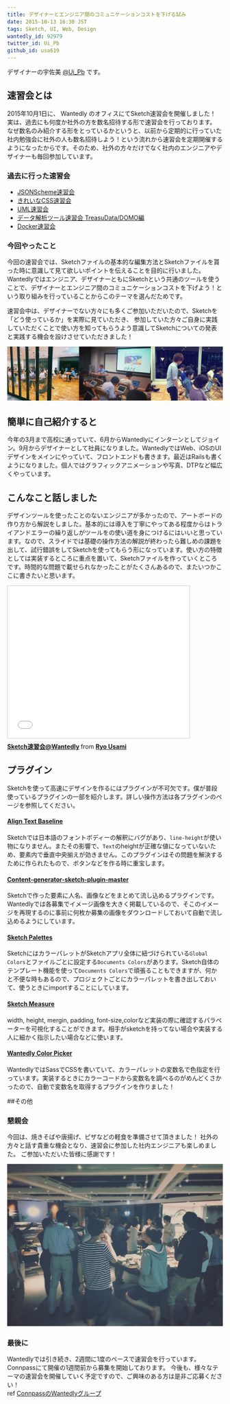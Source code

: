 ```yaml
---
title: デザイナーとエンジニア間のコミュニケーションコストを下げる試み
date: 2015-10-13 16:30 JST
tags: Sketch, UI, Web, Design
wantedly_id: 92979
twitter_id: Ui_Pb
github_id: usa619
---
```


デザイナーの宇佐美 [@Ui_Pb](https://twitter.com/ui_pb) です。

## 速習会とは
2015年10月1日に、 Wantedly のオフィスにてSketch速習会を開催しました！
実は、過去にも何度か社外の方を数名招待する形で速習会を行っております。
なぜ数名のみ紹介する形をとっているかというと、以前から定期的に行っていた社内勉強会に社外の人も数名招待しよう！という流れから速習会を定期開催するようになったからです。そのため、社外の方々だけでなく社内のエンジニアやデザイナーも毎回参加しています。

### 過去に行った速習会
- [JSONScheme速習会](http://wantedly.connpass.com/event/17532/)
- [きれいなCSS速習会](http://wantedly.connpass.com/event/18018/)
- [UML速習会](http://wantedly.connpass.com/event/20077/)
- [データ解析ツール速習会 TreasuData/DOMO編](http://wantedly.connpass.com/event/19585/)
- [Docker速習会](http://wantedly.connpass.com/event/19067/)

### 今回やったこと
今回の速習会では、Sketchファイルの基本的な編集方法とSketchファイルを貰った時に意識して見て欲しいポイントを伝えることを目的に行いました。
Wantedlyではエンジニア、デザイナーともにSketchという共通のツールを使うことで、デザイナーとエンジニア間のコミュニケーションコストを下げよう！という取り組みを行っていることからこのテーマを選んだためです。

速習会中は、デザイナーでない方々にも多くご参加いただいたので、Sketchを「どう使っているか」を実際に見ていただき、
参加していた方々ご自身に実践していただくことで使い方を知ってもらうよう意識してSketchについての発表と実践する機会を設けさせていただきました！

![](images/2015-10-13/1.png)


## 簡単に自己紹介すると
今年の3月まで高校に通っていて、6月からWantedlyにインターンとしてジョイン。9月からデザイナーとして社員になりました。WantedlyではWeb、iOSのUIデザインをメインにやっていて、フロントエンドも書きます。最近はRailsも書くようになりました。個人ではグラフィックアニメーションや写真、DTPなど幅広くやっています。

## こんなこと話しました
デザインツールを使ったことのないエンジニアが多かったので、アートボードの作り方から解説をしました。基本的には導入を丁寧にやってある程度からはトライアンドエラーの繰り返しがツールをの使い道を身につけるにはいいと思っています。なので、スライドでは基礎の操作方法の解説が終わったら難しめの課題を出して、試行錯誤をしてSketchを使ってもらう形になっています。使い方の特徴としては実装するところに重点を置いて、Sketchファイルを作っていくところです。時間的な問題で載せられなかったことがたくさんあるので、またいつかここに書きたいと思います。

<iframe src="//www.slideshare.net/slideshow/embed_code/key/a2iQt2At1xbaiQ" width="425" height="355" frameborder="0" marginwidth="0" marginheight="0" scrolling="no" style="border:1px solid #CCC; border-width:1px; margin-bottom:5px; max-width: 100%;" allowfullscreen> </iframe> <div style="margin-bottom:5px"> <strong> <a href="//www.slideshare.net/core619/sketchwantedly" title="Sketch速習会@Wantedly" target="_blank">Sketch速習会@Wantedly</a> </strong> from <strong><a href="//www.slideshare.net/core619" target="_blank">Ryo Usami</a></strong> </div>

## プラグイン
Sketchを使って高速にデザインを作るにはプラグインが不可欠です。僕が普段使っているプラグインの一部を紹介します。詳しい操作方法は各プラグインのページを参照してください。

#### [Align Text Baseline](https://github.com/soutaro/align-text-baseline-sketch-plugin)
Sketchでは日本語のフォントボディーの解釈にバグがあり、`line-height`が使い物になりません。またその影響で、`Text`のheightが正確な値になっていないため、要素内で垂直中央揃えが効きません。このプラグインはその問題を解決するために作られたもので、ボタンなどを作る時に重宝します。

#### [Content-generator-sketch-plugin-master](https://github.com/timuric/Content-generator-sketch-plugin)
Sketchで作った要素に人名、画像などをまとめて流し込めるプラグインです。Wantedlyでは各募集でイメージ画像を大きく掲載しているので、そこのイメージを再現するのに事前に何枚か募集の画像をダウンロードしておいて自動で流し込めるようにしています。

#### [Sketch Palettes](https://github.com/andrewfiorillo/sketch-palettes)
SketchにはカラーパレットがSketchアプリ全体に紐づけられている`Global Colors`とファイルごとに設定する`Documents Colors`があります。Sketch自体のテンプレート機能を使って`Documents Colors`で頑張ることもできますが、何かと不便な時もあるので、プロジェクトごとにカラーパレットを書き出しておいて、使うときにimportすることにしています。

#### [Sketch Measure](https://github.com/utom/sketch-measure)
width, height, mergin, padding, font-size,colorなど実装の際に確認するパラペーターを可視化することができます。相手がsketchを持ってない場合や実装する人に細かく指示したい場合などに使います。

#### [Wantedly Color Picker](https://github.com/usa619/wantedly-color-picker)
WantedlyではSassでCSSを書いていて、カラーパレットの変数名で色指定を行っています。実装するときにカラーコードから変数名を調べるのがめんどくさかったので、自動で変数名を取得するプラグインを作りました！

##その他

### 懇親会
今回は、焼きそばや唐揚げ、ピザなどの軽食を準備させて頂きました！
社外の方々と話す貴重な機会となり、速習会に参加した社内エンジニアも楽しめました。
ご参加いただいた皆様に感謝です！

![](images/2015-10-13/4.jpg)


### 最後に
Wantedlyでは引き続き、2週間に1度のペースで速習会を行っています。Connpassにて開催の1週間前から募集を開始しております。
今後も、様々なテーマの速習会を開催していく予定ですので、ご興味のある方は是非ご応募ください！
<br>ref [ConnpassのWantedlyグループ](http://wantedly.connpass.com/)
